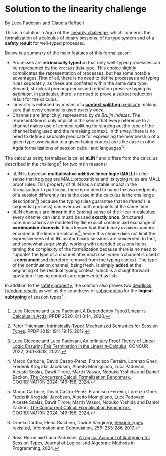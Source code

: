 # Solution to the linearity challenge

By Luca Padovani and Claudia Raffaelli

This is a solution in Agda of the [linearity
challenge](https://concurrentbenchmark.github.io), which concerns the
formalization of a calculus of binary sessions, of its type system and of a
**safety result** for well-typed processes.

Below is a summary of the main features of this formalization:

* Processes are **intrinsically typed** so that only well-typed processes can be
  represented by the [`Process`](Process.lagda.md) data type. This choice
  slightly complicates the representation of processes, but has some notable
  advantages. First of all, there is no need to define processes and typing
  rules separately, as these are conflated within the same data type. Second,
  structural precongruence and reduction preserve typing *by definition*. In
  particular, there is no need to prove a subject reduction result for the
  calculus.
* Linearity is enforced by means of a [**context splitting**
  predicate](Context.lagda.md) making sure that every channel is used *exactly
  once*.
* Channels are (implicitly) represented by *de Bruijn indexes*. The
  representation is only implicit in the sense that every reference to a channel
  makes use of context splitting for singling out the type of the channel being
  used and the remaining context. In this way, there is no need to define a
  separate predicate for expressing the membership of a given type association
  to a given typing context as is the case in other Agda formalizations of
  session calculi and languages[^3][^4].

The calculus being formalized is called **πLIN**[^1] and differs from the
calculus described in the challenge[^5] for two main reasons:

* πLIN is based on **multiplicative additive linear logic (MALL)** in the sense
  that its [types](Type.lagda.md) are MALL propositions and its typing rules are
  MALL proof rules. This property of πLIN has a notable impact in the
  formalization. In particular, there is no need to name the two endpoints of a
  session differently (as is the case in the calculus in the challenge
  description[^5]) because the typing rules guarantee that no *thread* (i.e.
  sequential process) can ever own both endpoints at the same time.
* πLIN channels are **linear** in the (strong) sense of the linear π-calculus:
  every channel can (and must) be used **exactly once**. Structured
  communications are modeled by the explicit creation and exchange of
  **continuation channels**. It is a known fact that binary sessions can be
  encoded in the linear π-calculus[^6], hence this choice does not limit the
  expressiveness of πLIN insofar binary sessions are concerned. In fact, and
  somewhat surprisingly, working with encoded sessions helps taming the
  complexity of the formalization because there is no need to "update" the type
  of a channel after each use: when a channel is used it is **consumed** and
  therefore removed from the typing context. The type of the continuation
  channel, being fresh, is simply **added** at the beginning of the residual
  typing context, which is a straightforward operation if typing contexts are
  represented as lists.

In addition to the [safety property](Safety.lagda.md), the solution also proves
two [deadlock freedom results](DeadlockFreedom.lagda.md) as well as the
soundness of [subsumption](Subtyping.lagda.md) for the **logical subtyping** of
session types[^2].

[^1]: Luca Ciccone and Luca Padovani, [An Infinitary Proof Theory of Linear
    Logic Ensuring Fair Termination in the Linear
    π-Calculus](http://dx.doi.org/10.4230/LIPIcs.CONCUR.2022.36), CONCUR 2022,
    36:1-36:18, 2022.

[^2]: Ross Horne and Luca Padovani, [A Logical Account of Subtyping for Session
    Types](http://dx.doi.org/10.1016/j.jlamp.2024.100986), Journal of Logical
    and Algebraic Methods in Programming, 2024.

[^3]: Luca Ciccone and Luca Padovani, [A Dependently Typed Linear π-Calculus in
    Agda](http://dx.doi.org/10.1145/3414080.3414109), PPDP 2020, 8:1-8:14, 2020.

[^4]: Peter Thiemann: [Intrinsically-Typed Mechanized Semantics for Session
    Types](https://doi.org/10.1145/3354166.3354184). PPDP 2019: 19:1-19:15,
    2019.

[^5]: Marco Carbone, David Castro-Perez, Francisco Ferreira, Lorenzo Gheri,
    Frederik Krogsdal Jacobsen, Alberto Momigliano, Luca Padovani, Alceste
    Scalas, Dawit Tirore, Martin Vassor, Nobuko Yoshida and Daniel Zackon, [The
    Concurrent Calculi Formalisation
    Benchmark](http://dx.doi.org/10.1007/978-3-031-62697-5_9), COORDINATION
    2024, 149-158, 2024.

[^6]: Ornela Dardha, Elena Giachino, Davide Sangiorgi, [Session types
    revisited](https://doi.org/10.1016/j.ic.2017.06.002), Information and
    Computation, 256: 253-286, 2017.
